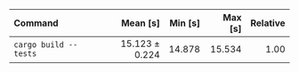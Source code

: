 | Command | Mean [s] | Min [s] | Max [s] | Relative |
|:---|---:|---:|---:|---:|
| `cargo build --tests` | 15.123 ± 0.224 | 14.878 | 15.534 | 1.00 |
